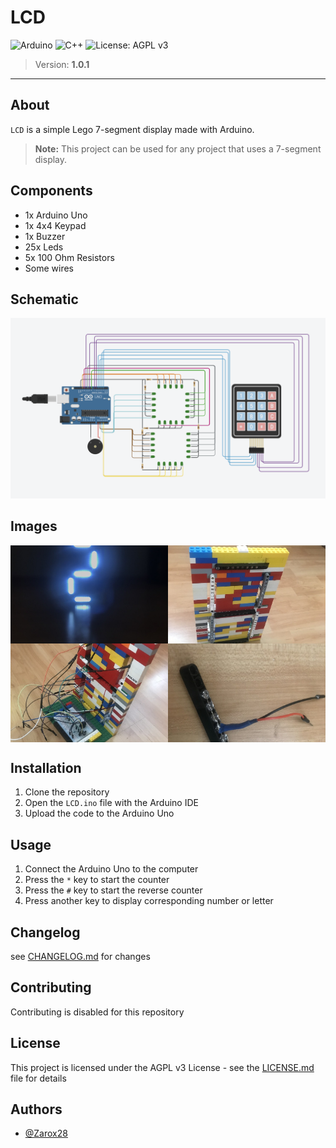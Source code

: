 # LCD

![Arduino](https://img.shields.io/badge/-Arduino-00979D?style=for-the-badge&logo=Arduino&logoColor=white) ![C++](https://img.shields.io/badge/c++-%2300599C.svg?style=for-the-badge&logo=c%2B%2B&logoColor=white) ![License: AGPL v3](https://img.shields.io/badge/License-AGPL_v3-blue.svg?style=for-the-badge)

> Version: **1.0.1**

---

## About

`LCD` is a simple Lego 7-segment display made with Arduino.

> **Note:** This project can be used for any project that uses a 7-segment display.

## Components

- 1x Arduino Uno
- 1x 4x4 Keypad
- 1x Buzzer
- 25x Leds
- 5x 100 Ohm Resistors
- Some wires

## Schematic

![Schematic](src/img/wirering.png)

## Images

<div style="display: flex; flex-wrap: wrap">
  <img src="./src/img/display_1.jpeg" width="50%">
  <img src="./src/img/display_2.jpeg" width="50%">
  <img src="./src/img/display_3.jpeg" width="50%">
  <img src="./src/img/display_4.jpeg" width="50%">
</div>

## Installation

1. Clone the repository
2. Open the `LCD.ino` file with the Arduino IDE
3. Upload the code to the Arduino Uno

## Usage

1. Connect the Arduino Uno to the computer
2. Press the `*` key to start the counter
3. Press the `#` key to start the reverse counter
4. Press another key to display corresponding number or letter

## Changelog

see [CHANGELOG.md](CHANGELOG.md) for changes

## Contributing

Contributing is disabled for this repository

## License

This project is licensed under the AGPL v3 License - see the [LICENSE.md](LICENSE.md) file for details

## Authors

- [@Zarox28](https://github.com/Zarox28)
